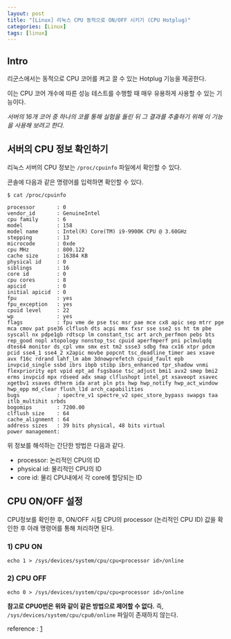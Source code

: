 ```yaml
---
layout: post
title: "[Linux] 리눅스 CPU 동적으로 ON/OFF 시키기 (CPU Hotplug)"
categories: [Linux]
tags: [linux]
---
```


## Intro

리군스에서는 동적으로 CPU 코어를 켜고 끌 수 있는 Hotplug 기능을 제공한다.

이는 CPU 코어 개수에 따른 성능 테스트를 수행할 때 매우 유용하게 사용할 수 있는 기능이다.

_서버의 16개 코어 중 하나의 코를 통해 실험을 돌린 뒤 그 결과를 추출하기 위해 이 기능을 사용해 보려고 한다._ 



## 서버의 CPU 정보 확인하기

리눅스 서버의 CPU 정보는 `/proc/cpuinfo` 파일에서 확인할 수 있다.

콘솔에 다음과 같은 명령어를 입력하면 확인할 수 있다.

```console
$ cat /proc/cpuinfo
```



```console
processor       : 0
vendor_id       : GenuineIntel
cpu family      : 6
model           : 158
model name      : Intel(R) Core(TM) i9-9900K CPU @ 3.60GHz
stepping        : 13
microcode       : 0xde
cpu MHz         : 800.122
cache size      : 16384 KB
physical id     : 0
siblings        : 16
core id         : 0
cpu cores       : 8
apicid          : 0
initial apicid  : 0
fpu             : yes
fpu_exception   : yes
cpuid level     : 22
wp              : yes
flags           : fpu vme de pse tsc msr pae mce cx8 apic sep mtrr pge mca cmov pat pse36 clflush dts acpi mmx fxsr sse sse2 ss ht tm pbe syscall nx pdpe1gb rdtscp lm constant_tsc art arch_perfmon pebs bts rep_good nopl xtopology nonstop_tsc cpuid aperfmperf pni pclmulqdq dtes64 monitor ds_cpl vmx smx est tm2 ssse3 sdbg fma cx16 xtpr pdcm pcid sse4_1 sse4_2 x2apic movbe popcnt tsc_deadline_timer aes xsave avx f16c rdrand lahf_lm abm 3dnowprefetch cpuid_fault epb invpcid_single ssbd ibrs ibpb stibp ibrs_enhanced tpr_shadow vnmi flexpriority ept vpid ept_ad fsgsbase tsc_adjust bmi1 avx2 smep bmi2 erms invpcid mpx rdseed adx smap clflushopt intel_pt xsaveopt xsavec xgetbv1 xsaves dtherm ida arat pln pts hwp hwp_notify hwp_act_window hwp_epp md_clear flush_l1d arch_capabilities
bugs            : spectre_v1 spectre_v2 spec_store_bypass swapgs taa itlb_multihit srbds
bogomips        : 7200.00
clflush size    : 64
cache_alignment : 64
address sizes   : 39 bits physical, 48 bits virtual
power management:
```



위 정보를 해석하는 간단한 방법은 다음과 같다.

* processor: 논리적인 CPU의 ID
* physical id: 물리적인 CPU의 ID
* core id: 물리 CPU내에서 각 core에 할당되는 ID





## CPU ON/OFF 설정

CPU정보를 확인한 후, ON/OFF 시킬 CPU의 processor (논리적인 CPU ID) 값을 확인한 후 아래 명령어를 통해 처리하면 된다.



### 1) CPU ON

```shell
echo 1 > /sys/devices/system/cpu/cpu<processor id>/online
```



### 2) CPU OFF

```shell
echo 0 > /sys/devices/system/cpu/cpu<processor id>/online
```



**참고로 CPU0번은 위와 같이 같은 방법으로 제어할 수 없다.** 
즉, `/sys/devices/system/cpu/cpu0/online` 파일이 존재하지 않는다.





reference : [1](https://blog.naver.com/seuis398/70140453358)
